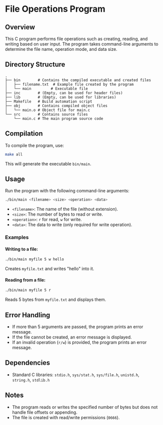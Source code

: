 # File Operations Program

## Overview
This C program performs file operations such as creating, reading, and writing based on user input. The program takes command-line arguments to determine the file name, operation mode, and data size.

## Directory Structure
```
.
├── bin        # Contains the compiled executable and created files
│   ├── filename.txt  # Example file created by the program
│   └── main         # Executable file
├── inc        # (Empty, can be used for header files)
├── lib        # (Empty, can be used for libraries)
├── Makefile   # Build automation script
├── obj        # Contains compiled object files
│   └── main.o # Object file for main.c
└── src        # Contains source files
    └── main.c # The main program source code
```

## Compilation
To compile the program, use:
```sh
make all
```
This will generate the executable `bin/main`.

## Usage
Run the program with the following command-line arguments:
```sh
./bin/main <filename> <size> <operation> <data>
```
- `<filename>`: The name of the file (without extension).
- `<size>`: The number of bytes to read or write.
- `<operation>`: `r` for read, `w` for write.
- `<data>`: The data to write (only required for write operation).

### Examples
#### Writing to a file:
```sh
./bin/main myfile 5 w hello
```
Creates `myfile.txt` and writes "hello" into it.

#### Reading from a file:
```sh
./bin/main myfile 5 r
```
Reads 5 bytes from `myfile.txt` and displays them.

## Error Handling
- If more than 5 arguments are passed, the program prints an error message.
- If the file cannot be created, an error message is displayed.
- If an invalid operation (`r/w`) is provided, the program prints an error message.

## Dependencies
- Standard C libraries: `stdio.h`, `sys/stat.h`, `sys/file.h`, `unistd.h`, `string.h`, `stdlib.h`

## Notes
- The program reads or writes the specified number of bytes but does not handle file offsets or appending.
- The file is created with read/write permissions (`0666`).

